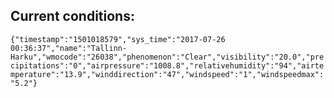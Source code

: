 ## Current conditions: 
 ``` {"timestamp":"1501018579","sys_time":"2017-07-26 00:36:37","name":"Tallinn-Harku","wmocode":"26038","phenomenon":"Clear","visibility":"20.0","precipitations":"0","airpressure":"1008.8","relativehumidity":"94","airtemperature":"13.9","winddirection":"47","windspeed":"1","windspeedmax":"5.2"} ```

